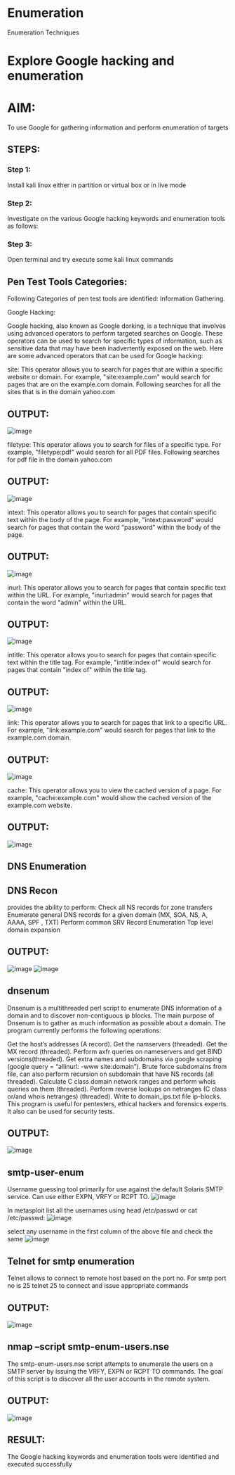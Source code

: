 # Enumeration
Enumeration Techniques

# Explore Google hacking and enumeration 

# AIM:

To use Google for gathering information and perform enumeration of targets

## STEPS:

### Step 1:

Install kali linux either in partition or virtual box or in live mode

### Step 2:

Investigate on the various Google hacking keywords and enumeration tools as follows:


### Step 3:
Open terminal and try execute some kali linux commands

## Pen Test Tools Categories:  

Following Categories of pen test tools are identified:
Information Gathering.

Google Hacking:

Google hacking, also known as Google dorking, is a technique that involves using advanced operators to perform targeted searches on Google. These operators can be used to search for specific types of information, such as sensitive data that may have been inadvertently exposed on the web. Here are some advanced operators that can be used for Google hacking:

site: This operator allows you to search for pages that are within a specific website or domain. For example, "site:example.com" would search for pages that are on the example.com domain.
Following searches for all the sites that is in the domain yahoo.com

## OUTPUT:
![image](https://github.com/Harshinisrini1910/Enumeration/assets/161415847/4ec3a51a-5cb2-4736-b384-7362b720fbac)

filetype: This operator allows you to search for files of a specific type. For example, "filetype:pdf" would search for all PDF files.
Following searches for pdf file in the domain yahoo.com

## OUTPUT:
![image](https://github.com/Harshinisrini1910/Enumeration/assets/161415847/48a6728a-54ba-4f59-aea7-b28d33e2a201)

intext: This operator allows you to search for pages that contain specific text within the body of the page. For example, "intext:password" would search for pages that contain the word "password" within the body of the page.

## OUTPUT:
![image](https://github.com/Harshinisrini1910/Enumeration/assets/161415847/5fd8c3a5-a87e-4451-b61b-27e8b3f2c5d5)

inurl: This operator allows you to search for pages that contain specific text within the URL. For example, "inurl:admin" would search for pages that contain the word "admin" within the URL.

## OUTPUT:
![image](https://github.com/Harshinisrini1910/Enumeration/assets/161415847/9d33fa57-ac37-4752-af71-5ea318355752)

intitle: This operator allows you to search for pages that contain specific text within the title tag. For example, "intitle:index of" would search for pages that contain "index of" within the title tag.

## OUTPUT:
![image](https://github.com/Harshinisrini1910/Enumeration/assets/161415847/a4fdda6b-db19-4d07-9121-e30c43047efb)

link: This operator allows you to search for pages that link to a specific URL. For example, "link:example.com" would search for pages that link to the example.com domain.

## OUTPUT:
![image](https://github.com/Harshinisrini1910/Enumeration/assets/161415847/5ed6651b-ec2c-4f30-84f7-aeb9a737c1f6)

cache: This operator allows you to view the cached version of a page. For example, "cache:example.com" would show the cached version of the example.com website.

## OUTPUT:
![image](https://github.com/Harshinisrini1910/Enumeration/assets/161415847/1d5aa82b-a816-4594-88df-adc8c6cb22c0)

## DNS Enumeration
## DNS Recon
provides the ability to perform:
Check all NS records for zone transfers
Enumerate general DNS records for a given domain (MX, SOA, NS, A, AAAA, SPF , TXT)
Perform common SRV Record Enumeration
Top level domain expansion
## OUTPUT:
![image](https://github.com/Harshinisrini1910/Enumeration/assets/161415847/058c7fdc-a102-4452-8fe2-7fbff663fe91)
![image](https://github.com/Harshinisrini1910/Enumeration/assets/161415847/b17defd4-a540-4b00-b8fd-a5a463d75077)

## dnsenum
Dnsenum is a multithreaded perl script to enumerate DNS information of a domain and to discover non-contiguous ip blocks. The main purpose of Dnsenum is to gather as much information as possible about a domain. The program currently performs the following operations:

Get the host’s addresses (A record).
Get the namservers (threaded).
Get the MX record (threaded).
Perform axfr queries on nameservers and get BIND versions(threaded).
Get extra names and subdomains via google scraping (google query = “allinurl: -www site:domain”).
Brute force subdomains from file, can also perform recursion on subdomain that have NS records (all threaded).
Calculate C class domain network ranges and perform whois queries on them (threaded).
Perform reverse lookups on netranges (C class or/and whois netranges) (threaded).
Write to domain_ips.txt file ip-blocks.
This program is useful for pentesters, ethical hackers and forensics experts. It also can be used for security tests.

## OUTPUT:
![image](https://github.com/Harshinisrini1910/Enumeration/assets/161415847/5d7653d2-1f75-4ef5-a884-b6489f8cf491)

## smtp-user-enum
Username guessing tool primarily for use against the default Solaris SMTP service. Can use either EXPN, VRFY or RCPT TO.
![image](https://github.com/Harshinisrini1910/Enumeration/assets/161415847/c317071e-9c8f-4dd3-b766-7135c635e907)

In metasploit list all the usernames using head /etc/passwd or cat /etc/passwd:
![image](https://github.com/Harshinisrini1910/Enumeration/assets/161415847/eb9ef4c5-260f-4575-a632-6c3542b30cec)

select any username in the first column of the above file and check the same
![image](https://github.com/Harshinisrini1910/Enumeration/assets/161415847/59426147-2259-4a52-83e0-d20a7668e368)

## Telnet for smtp enumeration
Telnet allows to connect to remote host based on the port no. For smtp port no is 25
telnet <host address> 25 to connect
and issue appropriate commands

## OUTPUT:
![image](https://github.com/Harshinisrini1910/Enumeration/assets/161415847/965ecfac-ef10-4760-a770-ea5d7a25e540)

## nmap –script smtp-enum-users.nse <hostname>
The smtp-enum-users.nse script attempts to enumerate the users on a SMTP server by issuing the VRFY, EXPN or RCPT TO commands. The goal of this script is to discover all the user accounts in the remote system.

## OUTPUT:
![image](https://github.com/Harshinisrini1910/Enumeration/assets/161415847/20038e95-439f-4f35-8600-30b56c6e32c5)


## RESULT:
The Google hacking keywords and enumeration tools were identified and executed successfully
